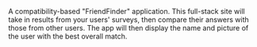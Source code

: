 A compatibility-based "FriendFinder" application. This full-stack site will take in results from your users' surveys, then compare their answers with those from other users. The app will then display the name and picture of the user with the best overall match.

<href src= "https://drive.google.com/file/d/1sHDiOv6PkF_1fPiNQxxJtyD7BUCi0gz4/view">